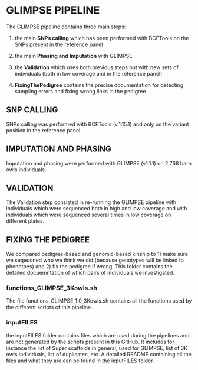 # GLIMPSE PIPELINE

The GLIMPSE pipeline contains three main steps:

1) the main **SNPs calling** which has been performed with BCFTools on the SNPs present in the reference panel

2) the main **Phasing and Imputation** with GLIMPSE

3) the **Validation** which uses both previous steps but with new sets of individuals (both in low coverage and in the reference panel)

4) **FixingThePedigree** contains the precise documentation for detecting sampling errors and fixing wrong links in the pedigree

## SNP CALLING

SNPs calling was performed with BCFTools (v.1.15.1) and only on the variant position in the reference panel.


## IMPUTATION AND PHASING

Imputation and phasing were performed with GLIMPSE (v1.1.1) on 2,768 barn owls individuals.


## VALIDATION

The Validation step consisted in re-running the GLIMPSE pipeline with individuals which were sequenced both in high and low coverage and with individuals which were sequenced several times in low coverage on different plates.


## FIXING THE PEDIGREE

We compared pedigree-based and genomic-based kinship to 1) make sure we seqeucned who we think we did (because genotypes will be linked to phenotpes) and 2) fix the pedigree if wrong. This folder contains the detailed docuemntation of which pairs of individuals we investigated.

### functions_GLIMPSE_3Kowls.sh

The file functions_GLIMPSE_1.0_3Kowls.sh contains all the functions used by the different scripts of this pipeline.


### inputFILES

the inputFILES folder contains files which are used during the pipelines and are not generated by the scripts present in this GitHub. It includes for instance the list of Super scaffolds in general, used for GLIMPSE, list of 3K owls individuals, list of duplicates, etc. A detailed README containing all the files and what they are can be found in the inputFILES folder.

